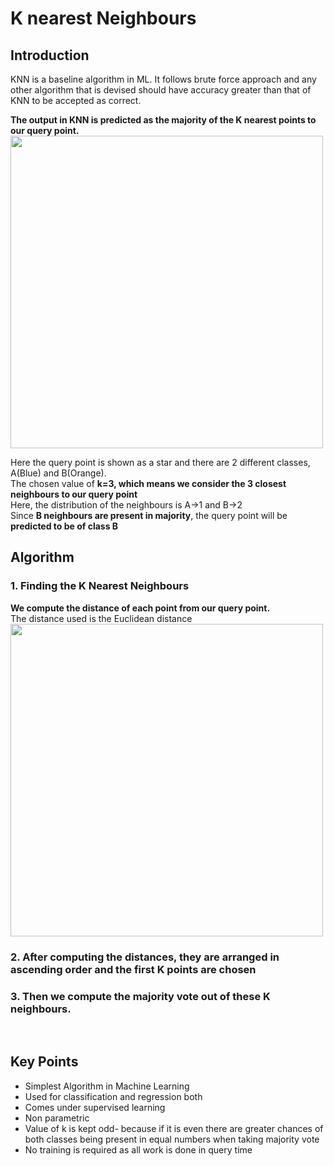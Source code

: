 # K nearest Neighbours

## Introduction
KNN is a baseline algorithm in ML. It follows brute force approach and any other algorithm that is devised should have accuracy greater than that of KNN to be accepted as correct.

<b>The output in KNN is predicted as the majority of the K nearest points to our query point.</b>
<br>
<img src="https://www.edureka.co/blog/wp-content/uploads/2018/07/KNN-Algorithm-k3-edureka-437x300.png" width="500px">

Here the query point is shown as a star and there are 2 different classes, A(Blue) and B(Orange). <br>
The chosen value of <b>k=3, which means we consider the 3 closest neighbours to our query point</b> <br>
Here, the distribution of the neighbours is A->1 and B->2 <br>
Since <b>B neighbours are present in majority</b>, the query point will be <b>predicted to be of class B</b> <br>

## Algorithm
### 1. Finding the K Nearest Neighbours
<b>We compute the distance of each point from our query point.</b> <br>
The distance used is the Euclidean distance <br>
<img src="https://datavedas.com/wp-content/uploads/2018/04/image001-4.png" width="500px">
<br>
### 2. After computing the distances, they are arranged in ascending order and the first K points are chosen
### 3. Then we compute the majority vote out of these K neighbours.
<br>

## Key Points
- Simplest Algorithm in Machine Learning
- Used for classification and regression both
- Comes under supervised learning
- Non parametric
- Value of k is kept odd- because if it is even there are greater chances of both classes being present in equal numbers when taking majority vote
- No training is required as all work is done in query time